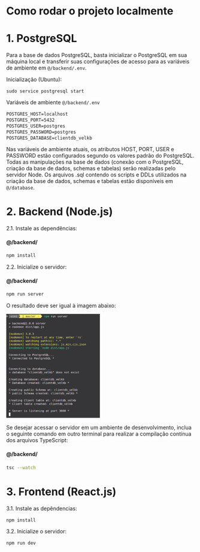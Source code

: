 # Como rodar o projeto localmente


# 1. PostgreSQL

Para a base de dados PostgreSQL, basta inicializar o PostgreSQL em sua máquina local e transferir suas configurações de acesso para as variáveis de ambiente em `@/backend/.env`. 

Inicialização (Ubuntu):
```
sudo service postgresql start
```

Variáveis de ambiente `@/backend/.env`
```.env
POSTGRES_HOST=localhost
POSTGRES_PORT=5432
POSTGRES_USER=postgres
POSTGRES_PASSWORD=postgres
POSTGRES_DATABASE=clientdb_velkb
```

Nas variáveis de ambiente atuais, os atributos HOST, PORT, USER e PASSWORD estão configurados segundo os valores padrão do PostgreSQL. 
Todas as manipulações na base de dados (conexão com o PostgreSQL, criação da base de dados, schemas e tabelas) serão realizadas pelo servidor Node.
Os arquivos .sql contendo os scripts e DDLs utilizados na criação da base de dados, schemas e tabelas estão disponíveis em `@/database`.


# 2. Backend (Node.js)

2.1. Instale as dependências:

#### @/backend/

```bash
npm install
```
2.2. Inicialize o servidor:

#### @/backend/

```bash
npm run server
```

O resultado deve ser igual à imagem abaixo:

<img src="/readme_images/npm_run_server.png" alt="Example Image" width="250">


Se desejar acessar o servidor em um ambiente de desenvolvimento, inclua o seguinte comando em outro terminal para realizar a compilação contínua dos arquivos TypeScript:

#### @/backend/

```bash
tsc --watch
```

# 3. Frontend (React.js)

3.1. Instale as depêndencias:

```bash
npm install
```

3.2. Inicialize o servidor:

```bash
npm run dev
```
